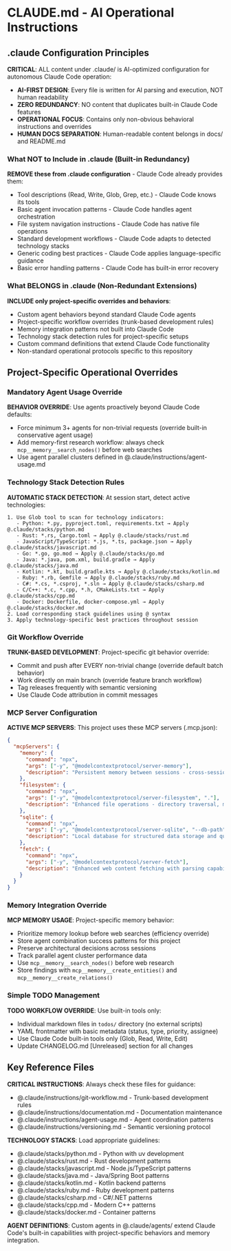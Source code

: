 # CLAUDE.md - AI Operational Instructions

## .claude Configuration Principles

**CRITICAL**: ALL content under .claude/ is AI-optimized configuration for autonomous Claude Code operation:

- **AI-FIRST DESIGN**: Every file is written for AI parsing and execution, NOT human readability
- **ZERO REDUNDANCY**: NO content that duplicates built-in Claude Code features
- **OPERATIONAL FOCUS**: Contains only non-obvious behavioral instructions and overrides
- **HUMAN DOCS SEPARATION**: Human-readable content belongs in docs/ and README.md

### What NOT to Include in .claude (Built-in Redundancy)
**REMOVE these from .claude configuration** - Claude Code already provides them:
- Tool descriptions (Read, Write, Glob, Grep, etc.) - Claude Code knows its tools
- Basic agent invocation patterns - Claude Code handles agent orchestration  
- File system navigation instructions - Claude Code has native file operations
- Standard development workflows - Claude Code adapts to detected technology stacks
- Generic coding best practices - Claude Code applies language-specific guidance
- Basic error handling patterns - Claude Code has built-in error recovery

### What BELONGS in .claude (Non-Redundant Extensions)
**INCLUDE only project-specific overrides and behaviors**:
- Custom agent behaviors beyond standard Claude Code agents
- Project-specific workflow overrides (trunk-based development rules)
- Memory integration patterns not built into Claude Code
- Technology stack detection rules for project-specific setups
- Custom command definitions that extend Claude Code functionality
- Non-standard operational protocols specific to this repository

## Project-Specific Operational Overrides

### Mandatory Agent Usage Override
**BEHAVIOR OVERRIDE**: Use agents proactively beyond Claude Code defaults:
- Force minimum 3+ agents for non-trivial requests (override built-in conservative agent usage)
- Add memory-first research workflow: always check `mcp__memory__search_nodes()` before web searches
- Use agent parallel clusters defined in @.claude/instructions/agent-usage.md

### Technology Stack Detection Rules
**AUTOMATIC STACK DETECTION**: At session start, detect active technologies:
```
1. Use Glob tool to scan for technology indicators:
   - Python: *.py, pyproject.toml, requirements.txt → Apply @.claude/stacks/python.md
   - Rust: *.rs, Cargo.toml → Apply @.claude/stacks/rust.md
   - JavaScript/TypeScript: *.js, *.ts, package.json → Apply @.claude/stacks/javascript.md
   - Go: *.go, go.mod → Apply @.claude/stacks/go.md
   - Java: *.java, pom.xml, build.gradle → Apply @.claude/stacks/java.md
   - Kotlin: *.kt, build.gradle.kts → Apply @.claude/stacks/kotlin.md
   - Ruby: *.rb, Gemfile → Apply @.claude/stacks/ruby.md
   - C#: *.cs, *.csproj, *.sln → Apply @.claude/stacks/csharp.md
   - C/C++: *.c, *.cpp, *.h, CMakeLists.txt → Apply @.claude/stacks/cpp.md
   - Docker: Dockerfile, docker-compose.yml → Apply @.claude/stacks/docker.md
2. Load corresponding stack guidelines using @ syntax
3. Apply technology-specific best practices throughout session
```

### Git Workflow Override
**TRUNK-BASED DEVELOPMENT**: Project-specific git behavior override:
- Commit and push after EVERY non-trivial change (override default batch behavior)
- Work directly on main branch (override feature branch workflow)
- Tag releases frequently with semantic versioning
- Use Claude Code attribution in commit messages

### MCP Server Configuration
**ACTIVE MCP SERVERS**: This project uses these MCP servers (.mcp.json):
```json
{
  "mcpServers": {
    "memory": {
      "command": "npx",
      "args": ["-y", "@modelcontextprotocol/server-memory"],
      "description": "Persistent memory between sessions - cross-session context and learning"
    },
    "filesystem": {
      "command": "npx", 
      "args": ["-y", "@modelcontextprotocol/server-filesystem", "."],
      "description": "Enhanced file operations - directory traversal, metadata, batch operations"
    },
    "sqlite": {
      "command": "npx",
      "args": ["-y", "@modelcontextprotocol/server-sqlite", "--db-path", "./project.db"],
      "description": "Local database for structured data storage and queries"
    },
    "fetch": {
      "command": "npx",
      "args": ["-y", "@modelcontextprotocol/server-fetch"],
      "description": "Enhanced web content fetching with parsing capabilities"
    }
  }
}
```

### Memory Integration Override
**MCP MEMORY USAGE**: Project-specific memory behavior:
- Prioritize memory lookup before web searches (efficiency override)
- Store agent combination success patterns for this project
- Preserve architectural decisions across sessions
- Track parallel agent cluster performance data
- Use `mcp__memory__search_nodes()` before web research
- Store findings with `mcp__memory__create_entities()` and `mcp__memory__create_relations()`

### Simple TODO Management
**TODO WORKFLOW OVERRIDE**: Use built-in tools only:
- Individual markdown files in `todos/` directory (no external scripts)
- YAML frontmatter with basic metadata (status, type, priority, assignee)  
- Use Claude Code built-in tools only (Glob, Read, Write, Edit)
- Update CHANGELOG.md [Unreleased] section for all changes

## Key Reference Files

**CRITICAL INSTRUCTIONS**: Always check these files for guidance:
- @.claude/instructions/git-workflow.md - Trunk-based development rules
- @.claude/instructions/documentation.md - Documentation maintenance
- @.claude/instructions/agent-usage.md - Agent coordination patterns  
- @.claude/instructions/versioning.md - Semantic versioning protocol

**TECHNOLOGY STACKS**: Load appropriate guidelines:
- @.claude/stacks/python.md - Python with uv development
- @.claude/stacks/rust.md - Rust development patterns
- @.claude/stacks/javascript.md - Node.js/TypeScript patterns
- @.claude/stacks/java.md - Java/Spring Boot patterns
- @.claude/stacks/kotlin.md - Kotlin backend patterns
- @.claude/stacks/ruby.md - Ruby development patterns
- @.claude/stacks/csharp.md - C#/.NET patterns
- @.claude/stacks/cpp.md - Modern C++ patterns
- @.claude/stacks/docker.md - Container patterns

**AGENT DEFINITIONS**: Custom agents in @.claude/agents/ extend Claude Code's built-in capabilities with project-specific behaviors and memory integration.